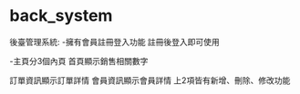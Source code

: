 # back_system

後臺管理系統:
-擁有會員註冊登入功能
註冊後登入即可使用

-主頁分3個內頁
首頁顯示銷售相關數字

訂單資訊顯示訂單詳情
會員資訊顯示會員詳情
上2項皆有新增、刪除、修改功能

